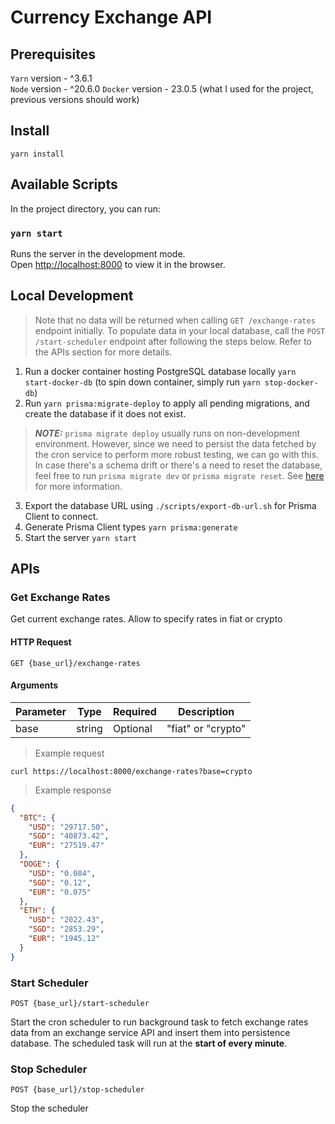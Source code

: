 # Currency Exchange API

## Prerequisites

`Yarn` version - ^3.6.1  
`Node` version - ^20.6.0
`Docker` version - 23.0.5 (what I used for the project, previous versions should work)

## Install

```
yarn install
```

## Available Scripts

In the project directory, you can run:

### `yarn start`

Runs the server in the development mode.\
Open [http://localhost:8000](http://localhost:8000) to view it in the browser.

## Local Development

> Note that no data will be returned when calling `GET /exchange-rates` endpoint initially. To populate data in your local database, call the `POST /start-scheduler` endpoint after following the steps below. Refer to the APIs section for more details.

1. Run a docker container hosting PostgreSQL database locally `yarn start-docker-db` (to spin down container, simply run `yarn stop-docker-db`)
2. Run `yarn prisma:migrate-deploy` to apply all pending migrations, and create the database if it does not exist.
> **_NOTE:_** `prisma migrate deploy` usually runs on non-development environment. However, since we need to persist the data fetched by the cron service to perform more robust testing, we can go with this. In case there's a schema drift or there's a need to reset the database, feel free to run `prisma migrate dev` or `prisma migrate reset`. See [here](https://www.prisma.io/docs/reference/api-reference/command-reference#migrate-dev) for more information.
3. Export the database URL using `./scripts/export-db-url.sh` for Prisma Client to connect.
4. Generate Prisma Client types `yarn prisma:generate`
5. Start the server `yarn start`

## APIs

### Get Exchange Rates

Get current exchange rates. Allow to specify rates in fiat or crypto

#### HTTP Request

`GET {base_url}/exchange-rates`

#### Arguments
| Parameter   | Type   | Required | Description        |
|-------------|--------|----------| -------------------|
| base        | string | Optional | "fiat" or "crypto" |

> Example request

`curl https://localhost:8000/exchange-rates?base=crypto`

> Example response

```JSON
{
  "BTC": {
    "USD": "29717.50",
    "SGD": "40873.42",
    "EUR": "27519.47"
  },
  "DOGE": {
    "USD": "0.084",
    "SGD": "0.12",
    "EUR": "0.075"
  },
  "ETH": {
    "USD": "2022.43",
    "SGD": "2853.29",
    "EUR": "1945.12"
  }
}
```

### Start Scheduler

`POST {base_url}/start-scheduler`

Start the cron scheduler to run background task to fetch exchange rates data from an exchange service API and insert them into persistence database. The scheduled task will run at the **start of every minute**.

### Stop Scheduler

`POST {base_url}/stop-scheduler`

Stop the scheduler
